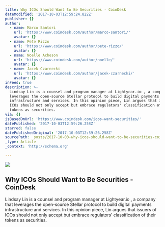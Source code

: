 ```yaml
---
title: Why ICOs Should Want to Be Securities - CoinDesk
dateModified: '2017-10-03T12:59:24.822Z'
publisher: {}
author:
  - name: Marco Santori
    url: 'https://www.coindesk.com/author/marco-santori/'
    avatar: {}
  - name: Pete Rizzo
    url: 'https://www.coindesk.com/author/pete-rizzo/'
    avatar: {}
  - name: Noelle Acheson
    url: 'https://www.coindesk.com/author/noelle/'
    avatar: {}
  - name: Jacek Czarnecki
    url: 'https://www.coindesk.com/author/jacek-czarnecki/'
    avatar: {}
inFeed: true
description: >-
  Lindsay Lin is a counsel and program manager at Lightyear.io , a company that
  leverages the open-source Stellar protocol to build digital payments
  infrastructure and services. In this opinion piece, Lin argues that issuers of
  ICOs should not only accept but embrace regulators' classification of their
  tokens as securities.
via: {}
isBasedOnUrl: 'https://www.coindesk.com/icos-want-securities/'
datePublished: '2017-10-03T12:59:26.258Z'
starred: false
datePublishedOriginal: '2017-10-03T12:59:26.258Z'
sourcePath: _posts/2017-10-03-why-icos-should-want-to-be-securities-coindesk.md
_type: Article
_context: 'http://schema.org'

---
```

<article style=""><img src="https://media.coindesk.com/uploads/2017/09/clouds.jpg" /><h1>Why ICOs Should Want to Be Securities - CoinDesk</h1><p>Lindsay Lin is a counsel and program manager at Lightyear.io , a company that leverages the open-source Stellar protocol to build digital payments infrastructure and services. In this opinion piece, Lin argues that issuers of ICOs should not only accept but embrace regulators' classification of their tokens as securities.</p></article>
